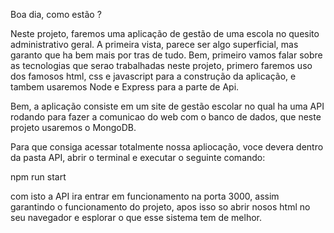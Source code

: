 Boa dia, como estão ?

Neste projeto, faremos uma aplicação de gestão de uma escola no quesito administrativo geral. A primeira vista, parece ser algo superficial, mas garanto que ha bem mais por tras de tudo.
Bem, primeiro vamos falar sobre as tecnologias que serao trabalhadas neste projeto, primero faremos uso dos famosos html, css e javascript para a construção da aplicação, e tambem usaremos Node e Express para a parte de Api.

Bem, a aplicação consiste em um site de gestão escolar no qual ha uma API rodando para fazer a comunicao do web com o banco de dados, que neste projeto usaremos o MongoDB.

Para que consiga acessar totalmente nossa apliocação, voce devera dentro da pasta API, abrir o terminal e executar o seguinte comando:

npm run start

com isto a API ira entrar em funcionamento na porta 3000, assim garantindo o funcionamento do projeto, apos isso so abrir nosos html no seu navegador e esplorar o que esse sistema tem de melhor.
